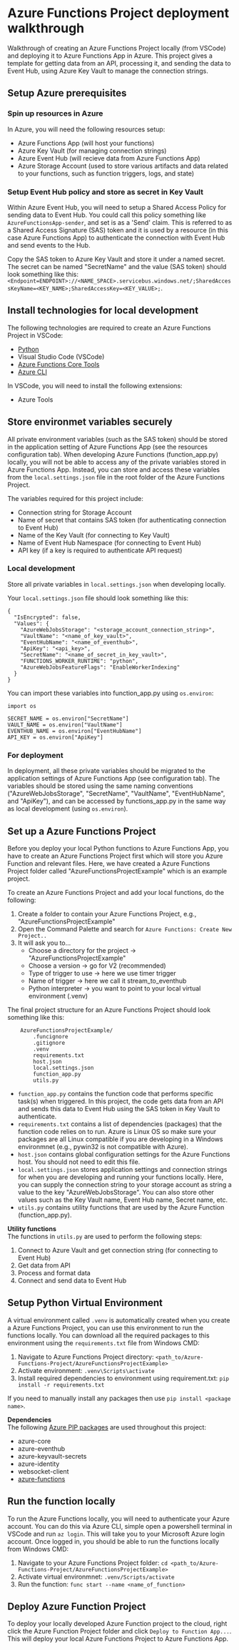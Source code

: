 # Azure Functions Project deployment walkthrough

Walkthrough of creating an Azure Functions Project locally (from VSCode) and deploying it to Azure Functions App in Azure. This project gives a template for getting data from an API, processing it, and sending the data to Event Hub, using Azure Key Vault to manage the connection strings.

## Setup Azure prerequisites

### Spin up resources in Azure
In Azure, you will need the following resources setup:
- Azure Functions App (will host your functions)
- Azure Key Vault (for managing connection strings)
- Azure Event Hub (will recieve data from Azure Functions App)
- Azure Storage Account (used to store various artifacts and data related to your functions, such as function triggers, logs, and state)

### Setup Event Hub policy and store as secret in Key Vault
Within Azure Event Hub, you will need to setup a Shared Access Policy for sending data to Event Hub. You could call this policy something like `AzureFunctionsApp-sender`, and set is as a 'Send' claim. This is referred to as a Shared Access Signature (SAS) token and it is used by a resource (in this case Azure Functions App) to authenticate the connection with Event Hub and send events to the Hub. 

Copy the SAS token to Azure Key Vault and store it under a named secret. The secret can be named "SecretName" and the value (SAS token) should look something like this: `<Endpoint=ENDPOINT>://<NAME_SPACE>.servicebus.windows.net/;SharedAccessKeyName=<KEY_NAME>;SharedAccessKey=<KEY_VALUE>;`.

## Install technologies for local development
The following technologies are required to create an Azure Functions Project in VSCode:
- [Python](https://www.python.org/)
- Visual Studio Code (VSCode)
- [Azure Functions Core Tools](https://github.com/Azure/azure-functions-core-tools#installing)
- [Azure CLI](https://learn.microsoft.com/en-us/cli/azure/)

In VSCode, you will need to install the following extensions:
- Azure Tools

## Store environmet variables securely

All private environment variables (such as the SAS token) should be stored in the application setting of Azure Functions App (see the resources configuration tab). When developing Azure Functions (function_app.py) locally, you will not be able to access any of the private variables stored in Azure Functions App. Instead, you can store and access these variables from the `local.settings.json` file in the root folder of the Azure Functions Project.

The variables required for this project include:
- Connection string for Storage Account
- Name of secret that contains SAS token (for authenticating connection to Event Hub)
- Name of the Key Vault (for connecting to Key Vault)
- Name of Event Hub Namespace (for connecting to Event Hub)
- API key (if a key is required to authenticate API request)

### Local development
Store all private variables in `local.settings.json` when developing locally.

Your `local.settings.json` file should look something like this:
```
{
  "IsEncrypted": false,
  "Values": {
    "AzureWebJobsStorage": "<storage_account_connection_string>",
    "VaultName": "<name_of_key_vault>",
    "EventHubName": "<name_of_eventhub>",
    "ApiKey": "<api_key>",
    "SecretName": "<name_of_secret_in_key_vault>",
    "FUNCTIONS_WORKER_RUNTIME": "python",
    "AzureWebJobsFeatureFlags": "EnableWorkerIndexing"
  }
}
```

You can import these variables into function_app.py using `os.environ`:
```
import os

SECRET_NAME = os.environ["SecretName"]
VAULT_NAME = os.environ["VaultName"]
EVENTHUB_NAME = os.environ["EventHubName"]
API_KEY = os.environ["ApiKey"]
```

### For deployment
In deployment, all these private variables should be migrated to the application settings of Azure Functions App (see configuration tab). The variables should be stored using the same naming conventions ("AzureWebJobsStorage", "SecretName", "VaultName", "EventHubName", and "ApiKey"), and can be accessed by functions_app.py in the same way as local development (using `os.environ`).


## Set up a Azure Functions Project
Before you deploy your local Python functions to Azure Functions App, you have to create an Azure Functions Project first which will store you Azure Function and relevant files. Here, we have created a Azure Functions Project folder called "AzureFunctionsProjectExample" which is an example project.

To create an Azure Functions Project and add your local functions, do the following:
1. Create a folder to contain your Azure Functions Project, e.g., "AzureFunctionsProjectExample"
2. Open the Command Palette and search for `Azure Functions: Create New Project..`
3. It will ask you to...
    - Choose a directory for the project -> "AzureFunctionsProjectExample"
    - Choose a version -> go for V2 (recommended)
    - Type of trigger to use -> here we use timer trigger
    - Name of trigger -> here we call it stream_to_eventhub
    - Python interpreter -> you want to point to your local virtual environment (.venv)

The final project structure for an Azure Functions Project should look something like this:
```
    AzureFunctionsProjectExample/
        .funcignore
        .gitignore
        .venv
        requirements.txt
        host.json
        local.settings.json
        function_app.py
        utils.py
```

- `function_app.py` contains the function code that performs specific task(s) when triggered. In this project, the code gets data from an API and sends this data to Event Hub using the SAS token in Key Vault to authenticate.
- `requirements.txt` contains a list of dependencies (packages) that the function code relies on to run. Azure is Linux OS so make sure your packages are all Linux compatible if you are developing in a Windows environmnet (e.g., pywin32 is not compatible with Azure).
- `host.json` contains global configuration settings for the Azure Functions host. You should not need to edit this file.
- `local.settings.json` stores application settings and connection strings for when you are developing and running your functions locally. Here, you can supply the connection string to your storage account as string a value to the key "AzureWebJobsStorage". You can also store other values such as the Key Vault name, Event Hub name, Secret name, etc.
- `utils.py` contains utility functions that are used by the Azure Function (function_app.py).

<b>Utility functions</b>
<br>
The functions in `utils.py` are used to perform the following steps:
1. Connect to Azure Vault and get connection string (for connecting to Event Hub)
2. Get data from API
3. Process and format data
4. Connect and send data to Event Hub 

## Setup Python Virtual Environment
A virtual environment called `.venv` is automatically created when you create a Azure Functions Project, you can use this environment to run the functions locally. You can download all the required packages to this environment using the `requirements.txt` file from Windows CMD:
1. Navigate to Azure Functions Project directory: `<path_to/Azure-Functions-Project/AzureFunctionsProjectExample>`
2. Activate environment: `.venv\Scripts\activate`
3. Install required dependencies to environment using requirement.txt: `pip install -r requirements.txt`

If you need to manually install any packages then use `pip install <package name>`.

<b>Dependencies</b>
<br>
The following [Azure PIP packages](https://pypi.org/project/azure/) are used throughout this project:
 - azure-core
 - azure-eventhub
 - azure-keyvault-secrets
 - azure-identity
 - websocket-client
 - [azure-functions](https://pypi.org/project/azure-functions/)

## Run the function locally
To run the Azure Functions locally, you will need to authenticate your Azure account. You can do this via Azure CLI, simple open a powershell terminal in VSCode and run `az login`. This will take you to your Microsoft Azure login account. Once logged in, you should be able to run the functions locally from Windows CMD:

1. Navigate to your Azure Functions Project folder: `cd <path_to/Azure-Functions-Project/AzureFunctionsProjectExample>`
2. Activate virtual environmnet: `.venv/Scripts/activate`
3. Run the function: `func start --name <name_of_function>`

## Deploy Azure Function Project

To deploy your locally developed Azure Function project to the cloud, right click the Azure Function Project folder and click `Deploy to Function App...`. This will deploy your local Azure Functions Project to Azure Functions App.